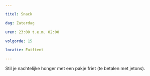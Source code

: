 ```yaml
---

titel: Snack

dag: Zaterdag

uren: 23:00 t.e.m. 02:00

volgorde: 15

locatie: Fuiftent

---
```


Stil je nachtelijke honger met een pakje friet (te betalen met jetons).
